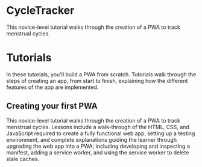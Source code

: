 # CycleTracker
This novice-level tutorial walks through the creation of a PWA to track menstrual cycles.

# Tutorials
In these tutorials, you'll build a PWA from scratch. Tutorials walk through the steps of creating an app, from start to finish, explaining how the different features of the app are implemented.

## Creating your first PWA
This novice-level tutorial walks through the creation of a PWA to track menstrual cycles. Lessons include a walk-through of the HTML, CSS, and JavaScript required to create a fully functional web app, setting up a testing environment, and complete explanations guiding the learner through upgrading the web app into a PWA; including developing and inspecting a manifest, adding a service worker, and using the service worker to delete stale caches.
